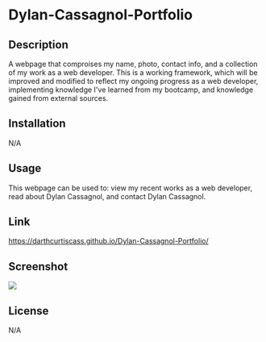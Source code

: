 # Dylan-Cassagnol-Portfolio

## Description
A webpage that comproises my name, photo, contact info, and a collection of my work as a web developer. This is a working framework, which will be improved and modified to reflect my ongoing progress as a web developer, implementing knowledge I've learned from my bootcamp, and knowledge gained from external sources.

## Installation

N/A

## Usage
This webpage can be used to: view my recent works as a web developer, read about Dylan Cassagnol, and contact Dylan Cassagnol. 

## Link
https://darthcurtiscass.github.io/Dylan-Cassagnol-Portfolio/

## Screenshot

![](../Portfolio-screenshot.png)

## License

N/A